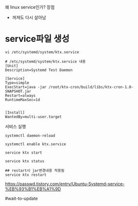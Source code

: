 왜 linux service인가?
장점
- 꺼져도 다시 살아남
# service파일 생성
```
vi /etc/systemd/system/ktx.service
```

```
# /etc/systemd/system/ktx.service 내용
[Unit]
Description=Systemd Test Daemon

[Service]
Type=simple
ExecStart=java -jar /root/ktx-cron/build/libs/ktx-cron-1.0-SNAPSHOT.jar
Restart=always
RuntimeMaxSec=1d
```

```

[Install]
WantedBy=multi-user.target

```

서비스 실행
```
systemctl daemon-reload

systemctl enable ktx.service

service ktx start

service ktx status

## restart시 jar변경내용 적용됨
service ktx restart
```
https://passwd.tistory.com/entry/Ubuntu-Systemd-service-%EB%93%B1%EB%A1%9D


#wait-to-update 
